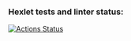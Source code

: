 ### Hexlet tests and linter status:
[![Actions Status](https://github.com/casanex/java-project-61/workflows/hexlet-check/badge.svg)](https://github.com/casanex/java-project-61/actions)